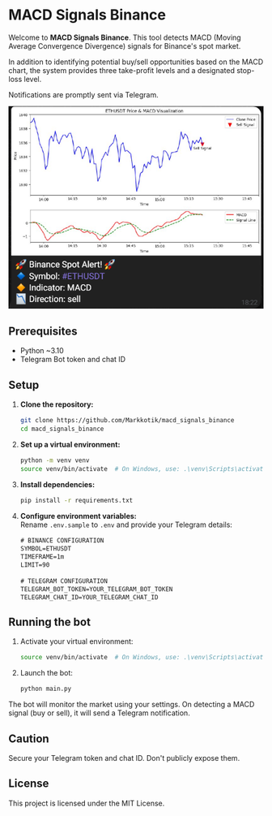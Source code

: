 # MACD Signals Binance

Welcome to **MACD Signals Binance**. This tool detects MACD (Moving Average Convergence Divergence) signals for Binance's spot market.

In addition to identifying potential buy/sell opportunities based on the MACD chart, the system provides three take-profit levels and a designated stop-loss level.

Notifications are promptly sent via Telegram.

![img.png](imgs_for_readme%2Fimg.png)

## Prerequisites

- Python ~3.10
- Telegram Bot token and chat ID

## Setup

1. **Clone the repository:**
    ```bash
    git clone https://github.com/Markkotik/macd_signals_binance
    cd macd_signals_binance
    ```

2. **Set up a virtual environment:**  
    ```bash
    python -m venv venv
    source venv/bin/activate  # On Windows, use: .\venv\Scripts\activate
    ```

3. **Install dependencies:**
    ```bash
    pip install -r requirements.txt
    ```

4. **Configure environment variables:**  
   Rename `.env.sample` to `.env` and provide your Telegram details:

    ```plaintext
    # BINANCE CONFIGURATION
    SYMBOL=ETHUSDT
    TIMEFRAME=1m
    LIMIT=90
   
    # TELEGRAM CONFIGURATION
    TELEGRAM_BOT_TOKEN=YOUR_TELEGRAM_BOT_TOKEN
    TELEGRAM_CHAT_ID=YOUR_TELEGRAM_CHAT_ID
    ```

## Running the bot

1. Activate your virtual environment:  
    ```bash
    source venv/bin/activate  # On Windows, use: .\venv\Scripts\activate
    ```

2. Launch the bot:
    ```bash
    python main.py
    ```

The bot will monitor the market using your settings. On detecting a MACD signal (buy or sell), it will send a Telegram notification.

## Caution

Secure your Telegram token and chat ID. Don't publicly expose them.

## License

This project is licensed under the MIT License.
